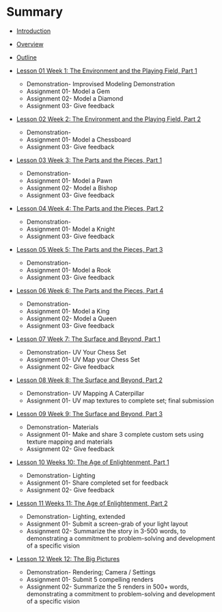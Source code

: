 # Summary

* [Introduction](README.md)
* [Overview](overview.md)
* [Outline](outline.md)
* [Lesson 01 Week 1: The Environment and the Playing Field, Part 1](lesson-01.md)
  * Demonstration- Improvised Modeling Demonstration
  * Assignment 01- Model a Gem
  * Assignment 02- Model a Diamond
  * Assignment 03- Give feedback


* [Lesson 02 Week 2: The Environment and the Playing Field, Part 2](lesson-02.md)
  * Demonstration- 
  * Assignment 01- Model a Chessboard
  * Assignment 03- Give feedback
  
  
* [Lesson 03 Week 3: The Parts and the Pieces, Part 1](lesson-03.md)
  * Demonstration- 
  * Assignment 01- Model a Pawn
  * Assignment 02- Model a Bishop
  * Assignment 03- Give feedback
  

* [Lesson 04 Week 4: The Parts and the Pieces, Part 2](lesson-04.md)
  * Demonstration- 
  * Assignment 01- Model a Knight
  * Assignment 03- Give feedback

    
* [Lesson 05 Week 5: The Parts and the Pieces, Part 3](lesson-05.md)
  * Demonstration- 
  * Assignment 01- Model a Rook
  * Assignment 03- Give feedback  
  
  
* [Lesson 06 Week 6: The Parts and the Pieces, Part 4](lesson-06.md)
  * Demonstration- 
  * Assignment 01- Model a King
  * Assignment 02- Model a Queen
  * Assignment 03- Give feedback


* [Lesson 07 Week 7: The Surface and Beyond, Part 1](lesson-07.md)
  * Demonstration- UV Your Chess Set
  * Assignment 01- UV Map your Chess Set
  * Assignment 02- Give feedback

  
* [Lesson 08 Week 8: The Surface and Beyond, Part 2](lesson-08.md)
  * Demonstration- UV Mapping A Caterpillar 
  * Assignment 01- UV map textures to complete set; final submission
  
  
* [Lesson 09 Week 9: The Surface and Beyond, Part 3](lesson-09.md)
  * Demonstration- Materials
  * Assignment 01- Make and share 3 complete custom sets using texture mapping and materials
  * Assignment 02- Give feedback
  
  
* [Lesson 10 Weeks 10: The Age of Enlightenment, Part 1](lesson-10.md)
  * Demonstration- Lighting
  * Assignment 01- Share completed set for feedback
  * Assignment 02- Give feedback

  
* [Lesson 11 Weeks 11: The Age of Enlightenment, Part 2](lesson-11.md)
  * Demonstration- Lighting, extended
  * Assignment 01- Submit a screen-grab of your light layout 
  * Assignment 02- Summarize the story in 3-500 words, to demonstrating a commitment to problem-solving and development of a specific vision

  
* [Lesson 12 Week 12: The Big Pictures](lesson-12.md)
  * Demonstration- Rendering; Camera / Settings
  * Assignment 01- Submit 5 compelling renders
  * Assignment 02- Summarize the 5 renders in 500+ words, demonstrating a commitment to problem-solving and development of a specific vision


